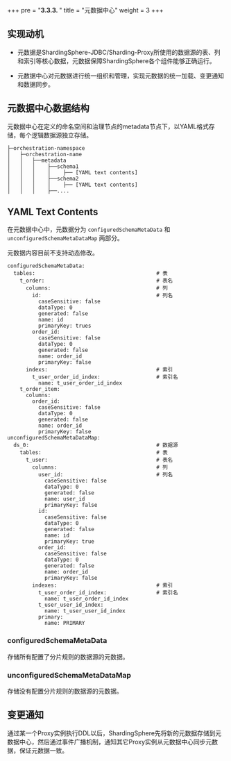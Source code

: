 +++
pre = "<b>3.3.3. </b>"
title = "元数据中心"
weight = 3
+++

## 实现动机

- 元数据是ShardingSphere-JDBC/Sharding-Proxy所使用的数据源的表、列和索引等核心数据，元数据保障ShardingSphere各个组件能够正确运行。

- 元数据中心对元数据进行统一组织和管理，实现元数据的统一加载、变更通知和数据同步。

## 元数据中心数据结构

元数据中心在定义的命名空间和治理节点的metadata节点下，以YAML格式存储，每个逻辑数据源独立存储。

```
├─orchestration-namespace
│   ├─orchestration-name
│   │   ├──metadata
│   │   │    ├──schema1
│   │   │    │    ├── [YAML text contents]     
│   │   │    ├──schema2
│   │   │    │    ├── [YAML text contents]    
│   │   │    ├──....
```

## YAML Text Contents

在元数据中心中，元数据分为 `configuredSchemaMetaData` 和 `unconfiguredSchemaMetaDataMap` 两部分。

元数据内容目前不支持动态修改。

```
configuredSchemaMetaData:
  tables:                                       # 表
    t_order:                                    # 表名
      columns:                                  # 列
        id:                                     # 列名
          caseSensitive: false
          dataType: 0
          generated: false
          name: id
          primaryKey: trues
        order_id:
          caseSensitive: false
          dataType: 0
          generated: false
          name: order_id
          primaryKey: false
      indexs:                                   # 索引
        t_user_order_id_index:                  # 索引名
          name: t_user_order_id_index
    t_order_item:
      columns:
        order_id:
          caseSensitive: false
          dataType: 0
          generated: false
          name: order_id
          primaryKey: false
unconfiguredSchemaMetaDataMap:
  ds_0:                                         # 数据源
    tables:                                     # 表
      t_user:                                   # 表名
        columns:                                # 列
          user_id:                              # 列名
            caseSensitive: false
            dataType: 0
            generated: false
            name: user_id
            primaryKey: false
          id:
            caseSensitive: false
            dataType: 0
            generated: false
            name: id
            primaryKey: true
          order_id:
            caseSensitive: false
            dataType: 0
            generated: false
            name: order_id
            primaryKey: false
        indexes:                                # 索引
          t_user_order_id_index:                # 索引名
            name: t_user_order_id_index
          t_user_user_id_index:
            name: t_user_user_id_index
          primary:
            name: PRIMARY
```

### configuredSchemaMetaData

存储所有配置了分片规则的数据源的元数据。

### unconfiguredSchemaMetaDataMap

存储没有配置分片规则的数据源的元数据。

## 变更通知

通过某一个Proxy实例执行DDL以后，ShardingSphere先将新的元数据存储到元数据中心，然后通过事件广播机制，通知其它Proxy实例从元数据中心同步元数据，保证元数据一致。

